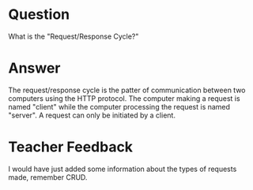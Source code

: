 # Question

What is the "Request/Response Cycle?"

# Answer

The request/response cycle is the patter of communication between two computers using the HTTP protocol. The computer making a request is named "client" while the computer processing the request is named "server". A request can only be initiated by a client.

# Teacher Feedback
I would have just added some information about the types of requests made, remember CRUD.
